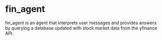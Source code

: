 # fin_agent
fin_agent is an agent that interprets user messages and provides answers by querying a database updated with stock market data from the yfinance API.
